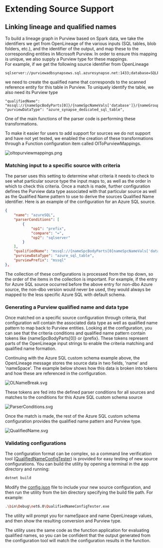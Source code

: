 # Extending Source Support

## Linking lineage and qualified names

To build a lineage graph in Purview based on Spark data, we take the identifiers we get from OpenLineage of the various inputs (SQL tables, blob folders, etc.), and the identifier of the output, and map these to the corresponding entities in Microsoft Purview. In order to ensure this mapping is unique, we also supply a Purview type for these mappings.  
For example, if we get the following source identifier from OpenLineage

```infra
sqlserver://purviewadbsynapsews.sql.azuresynapse.net:1433;database=SQLPool1/sales.region
```

we need to create the qualified name that corresponds to the scanned reference entity for this table in Purview. To uniquely identify the table, we also need its Purview type

```infra
"qualifiedName": "mssql://{nameSpcBodyParts[0]}/{nameSpcNameVals['database']}/{nameGroups[0].parts[0]}/{nameGroups[0].parts[1]}",
"purviewDataType": "azure_synapse_dedicated_sql_table",
```

One of the main functions of the parser code is performing these transformations.

To make it easier for users to add support for sources we do not support and have not yet tested, we enabled the creation of these transformations through a Function configuration item called OlToPurviewMappings.

![oltopurviewmappings.png](../assets/img/extend-source/oltopurviewmappings.png)

### Matching input to a specific source with criteria

The parser uses this setting to determine what criteria it needs to check to see what particular source type the input maps to, as well as the order in which to check this criteria. Once a match is made, further configuration defines the Purview data type associated with that particular source as well as the Qualified Name pattern to use to derive the sources Qualified Name identifier. Here is an example of the configuration for an Azure SQL source.

```json
{
    "name": "azureSQL",
    "parserConditions": [
        {
            "op1": "prefix",
            "compare": "=",
            "op2": "sqlserver"
        }
    ],
    "qualifiedName": "mssql://{nameSpcBodyParts[0]nameSpcNameVals['databaseName']}/dbo/{nameGroups[0]}",
    "purviewDataType": "azure_sql_table",
    "purviewPrefix": "mssql"
},
```

The collection of these configurations is processed from the top down, so the order of the items in the collection is important.  For example, if the entry for Azure SQL source occurred before the above entry for non-dbo Azure source, the non-dbo version would never be used, they would always be mapped to the less specific Azure SQL with default schema.

### Generating a Purview qualified name and data type

Once matched on a specific source configuration through criteria, that configuration will contain the associated data type as well as qualified name pattern to map back to Purview entities. Looking at the configuration, you can see that the criteria conditions and qualified name pattern contain tokens like {nameSpcBodyParts[0]} or {prefix}. These tokens represent parts of the OpenLineage input strings to enable the criteria matching and qualified name formation.

Continuing with the Azure SQL custom schema example above, the OpenLineage message stores the source data in two fields, 'name' and 'nameSpace'. The example below shows how this data is broken into tokens and how these are referenced in the configuration.

![OLNameBreak.svg](../assets/img/extend-source/OLNameBreak.svg)

These tokens are fed into the defined parser conditions for all sources and matches to the conditions for this Azure SQL custom schema source

![ParserConditions.svg](../assets/img/extend-source/ParserConditions.svg)

Once the match is made, the rest of the Azure SQL custom schema configuration provides the qualified name pattern and Purview type.

![QualifiedName.svg](../assets/img/extend-source/QualifiedName.svg)

### Validating configurations

The configuration format can be complex, so a command line verification tool ([QualifiedNameConfigTester](../function-app/adb-to-purview/tests/tools/QualifiedNameConfigTester)) is provided for easy testing of new source configurations. You can build the utility by opening a terminal in the app directory and running:

```bash
dotnet build
```

Modify the [config.json](../tests/tools/QualifiedNameConfigTester/config.json) file to include your new source configuration, and then run the utility from the bin directory specifying the build file path.  For example:

```bash
.\bin\Debug\net6.0\QualifiedNameConfigTester.exe
```

The utility will prompt you for nameSpace and name OpenLineage values, and then show the resulting conversion and Purview type.

The utility uses the same code as the function application for evaluating qualified names, so you can be confident that the output generated from the configuration tool will match the configuration results in the function.
